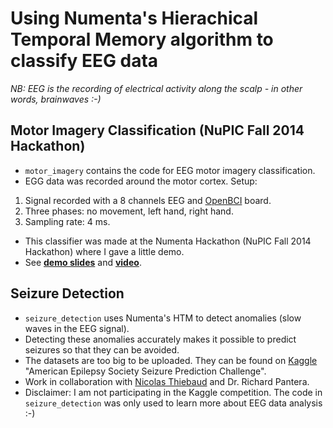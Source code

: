 # Using Numenta's Hierachical Temporal Memory algorithm to classify EEG data
*NB: EEG is the recording of electrical activity along the scalp - in other words, brainwaves :-)*

## Motor Imagery Classification (NuPIC Fall 2014 Hackathon)
* `motor_imagery` contains the code for EEG motor imagery classification.
* EGG data was recorded around the motor cortex. Setup:
1. Signal recorded with a 8 channels EEG and [OpenBCI](www.openBCI.com) board.
2. Three phases: no movement, left hand, right hand.
3. Sampling rate: 4 ms.
* This classifier was made at the Numenta Hackathon (NuPIC Fall 2014 Hackathon) where I gave a little demo.
* See **[demo slides](https://docs.google.com/presentation/d/1wFWSk4P3yHDkPzV19Q0sZYX9NhwvEBLJQQXKh0eyZws/edit?usp=sharing)** and **[video](http://www.youtube.com/watch?v=UEh48KOmkIA)**.

## Seizure Detection
* `seizure_detection` uses Numenta's HTM to detect anomalies (slow waves in the EEG signal).
* Detecting these anomalies accurately makes it possible to predict seizures so that they can be avoided.
* The datasets are too big to be uploaded. They can be found on [Kaggle](https://www.kaggle.com/c/seizure-prediction) "American Epilepsy Society Seizure Prediction Challenge".
* Work in collaboration with [Nicolas Thiebaud](https://github.com/nt) and Dr. Richard Pantera.
* Disclaimer: I am not participating in the Kaggle competition. The code in `seizure_detection` was only used to learn more about EEG data analysis :-)
